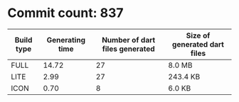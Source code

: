 # Commit count: 837
| Build type | Generating time | Number of dart files generated | Size of generated dart files |
|------------|-----------------|-------------------------------|------------------------------|
| FULL | 14.72 | 27 | 8.0 MB |
| LITE | 2.99 | 27 | 243.4 KB |
| ICON | 0.70 | 8 | 6.0 KB |
